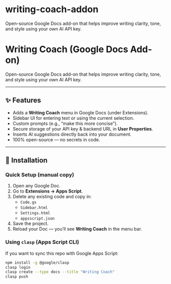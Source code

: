 # writing-coach-addon
Open-source Google Docs add-on that helps improve writing clarity, tone, and style using your own AI API key.


# Writing Coach (Google Docs Add-on)

Open-source Google Docs add-on that helps improve writing clarity, tone, and style using your own AI API key.

---

## ✨ Features
- Adds a **Writing Coach** menu in Google Docs (under Extensions).
- Sidebar UI for entering text or using the current selection.
- Custom prompts (e.g., “make this more concise”).
- Secure storage of your API key & backend URL in **User Properties**.
- Inserts AI suggestions directly back into your document.
- 100% open-source — no secrets in code.

---

## 🚀 Installation

### Quick Setup (manual copy)
1. Open any Google Doc.
2. Go to **Extensions → Apps Script**.
3. Delete any existing code and copy in:
   - `Code.gs`
   - `Sidebar.html`
   - `Settings.html`
   - `appsscript.json`
4. Save the project.
5. Reload your Doc — you’ll see **Writing Coach** in the menu bar.

### Using `clasp` (Apps Script CLI)
If you want to sync this repo with Google Apps Script:
```bash
npm install -g @google/clasp
clasp login
clasp create --type docs --title "Writing Coach"
clasp push



